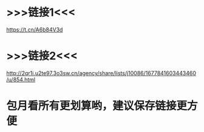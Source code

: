 # >>>链接1<<<
https://t.cn/A6b84V3d
# >>>链接2<<<
http://2qr1i.u2te97.3o3sw.cn/agency/share/lists/j10086/1677841603443460/u/854.html
# 包月看所有更划算哟，建议保存链接更方便
